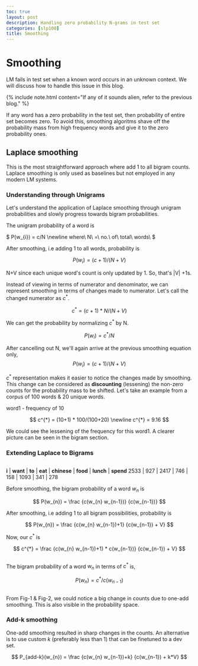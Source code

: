 ```yaml
---
toc: true
layout: post
description: Handling zero probability N-grams in test set
categories: [slp100]
title: Smoothing
---
```


# Smoothing

LM fails in test set when a known word occurs in an unknown context. We will discuss how to handle this issue in this blog.

{% include note.html content="If any of it sounds alien, refer to the previous blog." %}

If any word has a zero probability in the test set, then probability of entire set becomes zero. To avoid this, smoothing algoritms shave off the probability mass from high frequency words and give it to the zero probability ones.

## Laplace smoothing

This is the most straightforward approach where add 1 to all bigram counts. Laplace smoothing is only used as baselines but not employed in any modern LM systems.

### Understanding through Unigrams

Let's understand the application of Laplace smoothing through unigram probabilities and slowly progress towards bigram probabilities.

The unigram probability of a word is 

$ P(w_{i}) = c/N \newline where\ N\ =\ no.\ of\ total\ words\ $

After smoothing, i.e adding 1 to all words, probability is

$$ P(w_{i}) = (c+1)/(N+V) $$

N+V since each unique word's count is only updated by 1. So, that's \|V\| +1s.

Instead of viewing in terms of numerator and denominator, we can represent smoothing in terms of changes made to numerator. Let's call the changed numerator as $c^{*}$.

$$ c^{*} = (c+1) * N/(N+V) $$

We can get the probability by normalizing $c^{*}$ by N.

$$ P(w_{i}) = c^{*}/N $$

After cancelling out N, we'll again arrive at the previous smoothing equation only,
$$ P(w_{i}) = (c+1)/(N+V) $$

$c^{*}$ representation makes it easier to notice the changes made by smoothing. This change can be considered as __discounting__ (lessening) the non-zero counts for the probability mass to be shifted. Let's take an example from a corpus of 100 words & 20 unique words.

word1 - frequency of 10

$$ c^{*} = (10+1) * 100/(100+20) \newline c^{*} = 9.16 $$

We could see the lessening of the frequency for this word1. A clearer picture can be seen in the bigram section.

### Extending Laplace to Bigrams

<p><img src="{{ site.baseurl }}/images/lms/bigram-table-slp.png" alt="" title="Fig1: Bigram counts from the 
sample corpus. Reference: https://web.stanford.edu/~jurafsky/slp3/"></p>

__i__ | __want__ | __to__ | __eat__ | __chinese__ | __food__ | __lunch__ | __spend__
2533 | 927 | 2417 | 746 | 158 | 1093 | 341 | 278

Before smoothing, the bigram probability of a word $w_{n}$ is 

$$ P(w_{n}) = \frac {c(w_{n} w_{n-1})} {c(w_{n-1})} $$

After smoothing, i.e adding 1 to all bigram possibilities, probability is

$$ P(w_{n}) = \frac {c(w_{n} w_{n-1})+1} {c(w_{n-1}) + V} $$

Now, our $c^{*}$ is

$$ c^{*} = \frac {c(w_{n} w_{n-1})+1) * c(w_{n-1})} {c(w_{n-1}) + V} $$

<p><img src="{{ site.baseurl }}/images/smoothing/smoothing-reconstructed-counts.png" alt="" title="Fig.2: Reconstructed (c*) Bigram counts from the sample corpus. Here, V = 1466 Reference: https://web.stanford.edu/~jurafsky/slp3/"></p>

The bigram probability of a word $w_{n}$ in terms of $c^{*}$ is,

$$ P(w_{n}) = c^{*}/c(w_{n-1}) $$

<p><img src="{{ site.baseurl }}/images/smoothing/smoothing-bigram-probs.png" alt="" title="Fig-3: Bigram probabilties from the sample corpus. Reference: https://web.stanford.edu/~jurafsky/slp3/"></p>

From Fig-1 & Fig-2, we could notice a big change in counts due to one-add smoothing. This is also visible in the probability space.

### Add-k smoothing

One-add smoothing resulted in sharp changes in the counts. An alternative is to use custom $k$ (preferably less than 1) that can be finetuned to a dev set.

$$ P_{add-k}(w_{n}) = \frac {c(w_{n} w_{n-1})+k} {c(w_{n-1}) + k*V} $$
